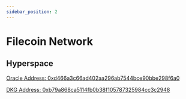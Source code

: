 ```yaml
---
sidebar_position: 2
---
```


# Filecoin Network

## Hyperspace
[Oracle Address: 0xd466a3c66ad402aa296ab7544bce90bbe298f6a0](https://hyperspace.filfox.info/en/address/0xd466a3c66ad402aa296ab7544bce90bbe298f6a0)

[DKG Address: 0xb79a868ca5114fb0b38f105787325984cc3c2948](https://hyperspace.filfox.info/en/address/0xb79a868ca5114fb0b38f105787325984cc3c2948)
